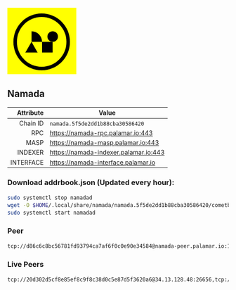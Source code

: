 ![Logo](https://raw.githubusercontent.com/Pa1amar/mainnets/refs/heads/main/namada/logo.png)
## Namada
| Attribute | Value |
|----------:|-------|
| Chain ID         | `namada.5f5de2dd1b88cba30586420` |
| RPC  | https://namada-rpc.palamar.io:443 |
| MASP  | https://namada-masp.palamar.io:443 |
| INDEXER | https://namada-indexer.palamar.io:443 |
| INTERFACE | https://namada-interface.palamar.io |

### Download addrbook.json (Updated every hour):
```bash
sudo systemctl stop namadad
wget -O $HOME/.local/share/namada/namada.5f5de2dd1b88cba30586420/cometbft/config/addrbook.json https://storage.palamar.io/mainnet/namada/addrbook.json
sudo systemctl start namadad
```
### Peer
```bash
tcp://d86c6c8bc56781fd93794ca7af6f0c0e90e34584@namada-peer.palamar.io:16656
```



























































































































































































































































































































### Live Peers
```
tcp://20d302d5cf8e85ef8c9f8c38d0c5e87d5f3620a6@34.13.128.48:26656,tcp://86238829d64fe2fa5b4337ca90926f9ec56445f2@193.35.57.185:36656,tcp://1cb0c9813db48396b31976443a1cd88b73e0fb05@95.216.78.215:26656,tcp://5a7f398e1517fd661689449971a4ec26dd0bea5e@80.241.215.77:26656,tcp://f599bec873183d371ae22f89195d3ced22dda2f3@46.4.29.231:5000,tcp://7b2fcfb157212fe24797153b8dc30e05285285f4@212.83.33.148:26602,tcp://ebc272824924ea1a27ea3183dd0b9ba713494f83@185.16.39.158:26656,tcp://4fc1398cb721afd3e73a00281b13d5fec0ce7566@138.201.221.23:26656,tcp://2f32fc015e29e942ccefca600a8ec8bf828ba848@65.108.201.106:26656,tcp://509f1e843cf881650a4151aa804ddd7a7188e88f@195.201.197.246:32656,tcp://e461529f0cfc2520dbad23d402906924fef602f9@65.109.26.242:26656,tcp://04affb50117ef548cbf7d1ddb1e6416dec0645ae@65.108.75.179:14656
```
